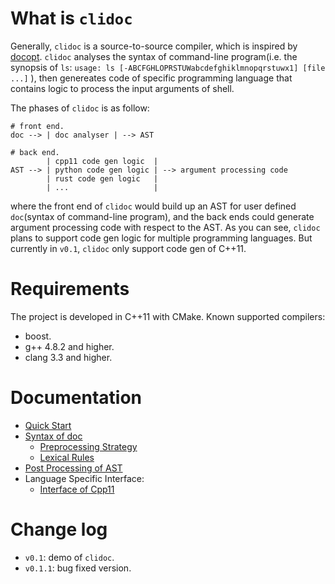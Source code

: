 # What is `clidoc`

Generally, `clidoc` is a source-to-source compiler, which is inspired by [docopt][].
`clidoc` analyses the syntax of command-line program(i.e. the synopsis of `ls`: `usage: ls [-ABCFGHLOPRSTUWabcdefghiklmnopqrstuwx1] [file ...]` ), then genereates code of specific programming language that contains logic to process the input arguments of shell.

The phases of `clidoc` is as follow:

```                                                         
# front end.
doc --> | doc analyser | --> AST
                                
# back end.
        | cpp11 code gen logic  |
AST --> | python code gen logic | --> argument processing code
        | rust code gen logic   |
        | ...                   |
```

where the front end of `clidoc` would build up an AST for user defined `doc`(syntax of command-line program), and the back ends could generate argument processing code with respect to the AST. As you can see, `clidoc` plans to support code gen logic for multiple programming languages. But currently in `v0.1`, `clidoc` only support code gen of C++11.


# Requirements

The project is developed in C++11 with CMake. Known supported compilers:

* boost.
* g++ 4.8.2 and higher.
* clang 3.3 and higher.

# Documentation

* [Quick Start](https://github.com/haoxun/clidoc/wiki/Quick-Start)
* [Syntax of doc](https://github.com/haoxun/clidoc/wiki/Syntax-of-%60doc%60)
	* [Preprocessing Strategy](https://github.com/haoxun/clidoc/wiki/Preprocessing-Strategy)
	* [Lexical Rules](https://github.com/haoxun/clidoc/wiki/Lexical-Rules)
* [Post Processing of AST](https://github.com/haoxun/clidoc/wiki/Post-Processing-of-AST)
* Language Specific Interface:
	* [Interface of Cpp11](https://github.com/haoxun/clidoc/wiki/Interface-of-Cpp11)

# Change log

* `v0.1`: demo of `clidoc`.
* `v0.1.1`: bug fixed version.


[docopt]: https://github.com/docopt/docopt "docopt creates beautiful command-line interfaces."
[POSIX.1-2008]: http://pubs.opengroup.org/onlinepubs/9699919799/basedefs/V1_chap12.html "IEEE Std 1003.1, 2013 Edition: 12. Utility Conventions"
[AST]: http://en.wikipedia.org/wiki/Abstract_syntax_tree "Abstract syntax tree - Wikipedia, the free encyclopedia"

